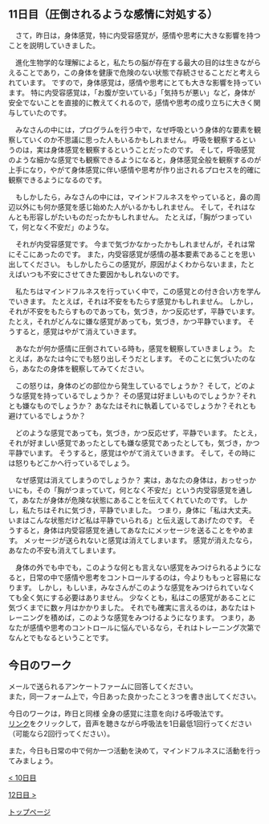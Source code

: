 ## 11日目（圧倒されるような感情に対処する）


　さて，昨日は，身体感覚，特に内受容感覚が，感情や思考に大きな影響を持つことを説明していきました。


　進化生物学的な理解によると，私たちの脳が存在する最大の目的は生きながらえることであり，この身体を健康で危険のない状態で存続させることだと考えられています。
ですので，身体感覚は，感情や思考にとても大きな影響を持っています。
特に内受容感覚は，「お腹が空いている」「気持ちが悪い」など，身体が安全でないことを直接的に教えてくれるので，感情や思考の成り立ちに大きく関与していたのです。


　みなさんの中には，プログラムを行う中で，なぜ呼吸という身体的な要素を観察していくのか不思議に思った人もいるかもしれません。
呼吸を観察するというのは，実は身体感覚を観察するということだったのです。
そして，呼吸感覚のような細かな感覚でも観察できるようになると，身体感覚全般を観察するのが上手になり，やがて身体感覚に伴い感情や思考が作り出されるプロセスを的確に観察できるようになるのです。


　もしかしたら，みなさんの中には，マインドフルネスをやっていると，鼻の周辺以外にも何か感覚を感じ始めた人がいるかもしれません。
そして，それはなんとも形容しがたいものだったかもしれません。
たとえば，「胸がつまっていて，何となく不安だ」のような。


　それが内受容感覚です。
今まで気づかなかったかもしれませんが，それは常にそこにあったのです。
また，内受容感覚が感情の基本要素であることを思い出してください。
もしかしたらこの感覚が，原因がよくわからないまま，たとえばいつも不安にさせてきた要因かもしれないのです。


　私たちはマインドフルネスを行っていく中で，この感覚との付き合い方を学んでいきます。
たとえば，それは不安をもたらす感覚かもしれません。
しかし，それが不安をもたらすものであっても，気づき，かつ反応せず，平静でいます。
たとえ，それがどんなに嫌な感覚があっても，気づき，かつ平静でいます。
そうすると，感覚はやがて消えていきます。


　あなたが何か感情に圧倒されている時も，感覚を観察していきましょう。
たとえば，あなたは今にでも怒り出しそうだとします。
そのことに気づいたのなら，あなたの身体を観察してみてください。


　この怒りは，身体のどの部位から発生しているでしょうか？
そして，どのような感覚を持っているでしょうか？
その感覚は好ましいものでしょうか？それとも嫌なものでしょうか？
あなたはそれに執着しているでしょうか？それとも避けているでしょうか？


　どのような感覚であっても，気づき，かつ反応せず，平静でいます。
たとえ，それが好ましい感覚であったとしても嫌な感覚であったとしても，気づき，かつ平静でいます。
そうすると，感覚はやがて消えていきます。
そして，その時には怒りもどこかへ行っているでしょう。


　なぜ感覚は消えてしまうのでしょうか？
実は，あなたの身体は，おっせっかいにも，その「胸がつまっていて，何となく不安だ」という内受容感覚を通して，あなたが身体が危険な状態にあることを伝えてくれていたのです。
しかし，私たちはそれに気づき，平静でいました。
つまり，身体に「私は大丈夫。いまはこんな状態だけど私は平静でいられる」と伝え返してあげたのです。
そうすると，身体は内受容感覚を通してあなたにメッセージを送ることをやめます。
メッセージが送られないと感覚は消えてしまいます。
感覚が消えたなら，あなたの不安も消えてしまいます。


　身体の外でも中でも，このような何とも言えない感覚をみつけられるようになると，日常の中で感情や思考をコントロールするのは，今よりももっと容易になります。
しかし，もしいま，みなさんがこのような感覚をみつけられていなくても全く気にする必要はありません。
少なくとも，私はこの感覚があることに気づくまでに数ヶ月はかかりました。
それでも確実に言えるのは，あなたはトレーニングを積めば，このような感覚をみつけるようになります。
つまり，あなたが感情や思考のコントロールに悩んでいるなら，それはトレーニング次第でなんとでもなるということです。


## 今日のワーク

メールで送られるアンケートファームに回答してください。  
また，同一フォーム上で，今日あった良かったこと３つを書き出してください。  

今日のワークは，昨日と同様  全身の感覚に注意を向ける呼吸法です。   
[リンク](https://drive.google.com/file/d/1SFP04WiyVmNZsvAPtI5fivXyWSsT6aVa/view?usp=sharing)をクリックして，音声を聴きながら呼吸法を1日最低1回行ってください（可能なら2回行ってください）。  

また，今日も日常の中で何か一つ活動を決めて，マインドフルネスに活動を行ってみましょう。  


[< 10日目](https://hogishima.github.io/mfcbt/program/day10)

[12日目 >](https://hogishima.github.io/mfcbt/program/day12)

[トップページ](https://hogishima.github.io/mfcbt/)


